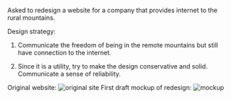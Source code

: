 Asked to redesign a website for a company that provides internet to the rural mountains.

Design strategy:

1. Communicate the freedom of being in the remote mountains but still have connection to the internet.

2. Since it is a utility, try to make the design conservative and solid. Communicate a sense of reliability.

Original website:
![original site](github/mtn_broadband-original.png)
First draft mockup of redesign:
![mockup](subfolder/mtn_broadband_mockup.png)
